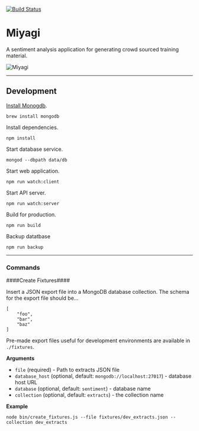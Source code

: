 [![Build Status](https://travis-ci.org/jadu/miyagi.svg?branch=master)](https://travis-ci.org/jadu/miyagi)

# Miyagi

A sentiment analysis application for generating crowd sourced training material.

![Miyagi](assets/gif/miyagi.gif)

---

## Development

[Install Monogdb](https://docs.mongodb.com/manual/tutorial/install-mongodb-on-os-x/).

```
brew install mongodb
```

Install dependencies.

```
npm install
```

Start database service.

```
mongod --dbpath data/db
```

Start web application.

```
npm run watch:client
```

Start API server.

```
npm run watch:server
```

Build for production.

```
npm run build
```

Backup datatbase

```
npm run backup
```

---

### Commands

####Create Fixtures####

Insert a JSON export file into a MongoDB database collection. The schema for the export file should be...

```
[
    "foo",
    "bar",
    "baz"
]
```

Pre-made export files useful for development environments are available in `./fixtures`.

__Arguments__

* `file` (required) - Path to extracts JSON file
* `database_host` (optional, default: `mongodb://localhost:27017`) - database host URL
* `database` (optional, default: `sentiment`) - database name
* `collection` (optional, default: `extracts`) - the collection name

__Example__

```
node bin/create_fixtures.js --file fixtures/dev_extracts.json --collection dev_extracts
```


